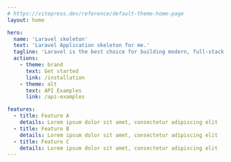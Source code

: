 ```yaml
---
# https://vitepress.dev/reference/default-theme-home-page
layout: home

hero:
  name: 'Laravel skeleton'
  text: 'Laravel Application skeleton for me.'
  tagline: 'Laravel is the best choice for building modern, full-stack web applications.'
  actions:
    - theme: brand
      text: Get started
      link: /installation
    - theme: alt
      text: API Examples
      link: /api-examples

features:
  - title: Feature A
    details: Lorem ipsum dolor sit amet, consectetur adipiscing elit
  - title: Feature B
    details: Lorem ipsum dolor sit amet, consectetur adipiscing elit
  - title: Feature C
    details: Lorem ipsum dolor sit amet, consectetur adipiscing elit
---
```

